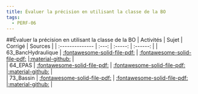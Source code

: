 ```yaml
---
title: Évaluer la précision en utilisant la classe de la BO 
tags:
  - PERF-06
---
```

[comment]: <> (Généré automatiquement par make_all_activites.py, creation_fichiers_activites)

##Évaluer la précision en utilisant la classe de la BO 
| Activités | Sujet | Corrigé | Sources  | 
| :-------------- | :---: | :-----: | :------: | 
| 63_BancHydraulique | [:fontawesome-solid-file-pdf:](https://xpessoles-cpge.fr/pdf/PERF-06_63_BancHydraulique_Sujet.pdf) | [:fontawesome-solid-file-pdf:](https://xpessoles-cpge.fr/pdf/PERF-06_63_BancHydraulique_Corrige.pdf) |[:material-github:](https://github.com/xpessoles/PSI_ExercicesCompetences/tree/main/3_BancHydraulique) |  
| 64_EPAS | [:fontawesome-solid-file-pdf:](https://xpessoles-cpge.fr/pdf/PERF-06_64_EPAS_Sujet.pdf) | [:fontawesome-solid-file-pdf:](https://xpessoles-cpge.fr/pdf/PERF-06_64_EPAS_Corrige.pdf) |[:material-github:](https://github.com/xpessoles/PSI_ExercicesCompetences/tree/main/4_EPAS) |  
| 73_Bassin | [:fontawesome-solid-file-pdf:](https://xpessoles-cpge.fr/pdf/PERF-06_73_Bassin_Sujet.pdf) | [:fontawesome-solid-file-pdf:](https://xpessoles-cpge.fr/pdf/PERF-06_73_Bassin_Corrige.pdf) |[:material-github:](https://github.com/xpessoles/PSI_ExercicesCompetences/tree/main/3_Bassin) |  

